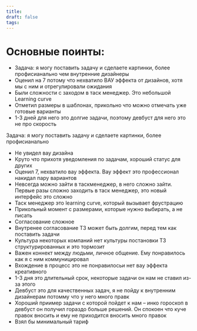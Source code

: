 ```yaml
---
title: 
draft: false
tags:
---
```

# Основные поинты:
- Задача: я могу поставить задачу и сделаете картинки, более профисианально чем внутренние дизайнеры
- Оценил на 7 потому что нехватило ВАУ эффекта от дизайнов, хотя мы с ним и отрегулировали ожидания
- Были сложности с заходом в таск менеджер. Это небольшой Learning curve
- Отметил размеры в шаблонах, прикольно что можно отмечать уже готовые варианты
- 1-3 дней для него это долгие задачи, поэтому девбуст для него это не про скорость

Задача: я могу поставить задачу и сделаете картинки, более профисианально

- Не увидел вау дизайна
- Круто что прихотя уведомления по задачам, хороший статус для других 
- Оценил 7, нехватило вау эффекта. Вау эффект это профессионал накидал пару вариантов
- Невсегда можно зайти в таскменеджер, в него сложно зайти. Первые разы сложно заходить в таск менеджер, это новый интерфейс это сложно
- Таск менеджер это learning curve, который вызывает фрустрацию
- Прикольный момент с размерами, которые нужно выбирать, а не писать
- Согласование сложное
- Внутренее согласование ТЗ может быть долгим, перед тем как поставить задачи
- Культура некоторых компаний нет культуры постановки ТЗ структурированных и это тормозит
- Важен коннект между людьми, личное общение. Ему понравилось как я с ним коммуницировал
- Вхождение в процесс это не понравилосьи нет вау эффекта креативного
- 1-3 дня это длительный срок, некоторые задачи он нам не ставил из-за этого
- Девбуст это для качественных задач, я не пойду к внутренним дизайнерам потомму что у него много правк
- Хороший приимер задачи с которой пойдет к нам – инко гороскоп в девбуст он получил гораздо больше решений. Он спокоен что куче правок вносить и ему не приходится вносить много правок
- Взял бы минимальный тариф 